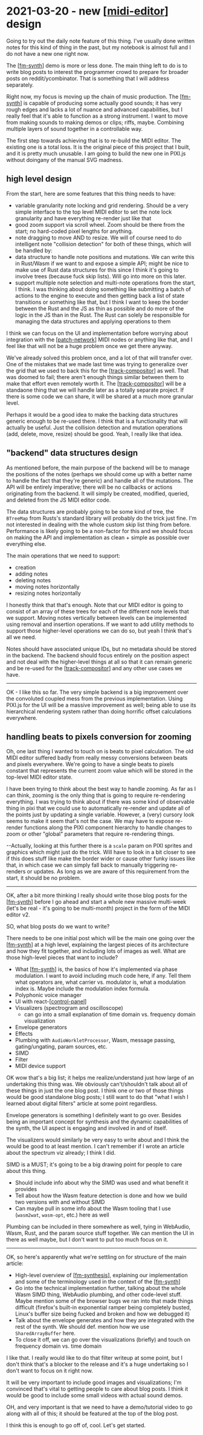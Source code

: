 # 2021-03-20 - new [[midi-editor]] design

Going to try out the daily note feature of this thing.  I've usually done written notes for this kind of thing in the past, but my notebook is almost full and I do not have a new one right now.

The [[fm-synth]] demo is more or less done.  The main thing left to do is to write blog posts to interest the programmer crowd to prepare for broader posts on reddit/ycombinator.  That is something that I will address separately.

Right now, my focus is moving up the chain of music production.  The [[fm-synth]] is capable of producing some actually good sounds; it has very rough edges and lacks a lot of nuance and advanced capabilities, but I really feel that it's able to function as a strong instrument.  I want to move from making sounds to making demos or clips; riffs, maybe.  Combining multiple layers of sound together in a controllable way.

The first step towards achieving that is to re-build the MIDI editor.  The existing one is a total loss.  It is the original piece of this project that I built, and it is pretty much unusable.  I am going to build the new one in PIXI.js without doingany of the manual SVG madness.

## high level design

From the start, here are some features that this thing needs to have:
 - variable granularity note locking and grid rendering.  Should be a very simple interface to the top level MIDI editor to set the note lock granularity and have everything re-render just like that
 - good zoom support via scroll wheel.  Zoom should be there from the start; no hard-coded pixel lengths for anything.
 - note dragging to move AND to resize.  We will of course need to do intelligent note "collision detection" for both of these things, which will be handled by:
 - data structure to handle note positions and mutations.  We can write this in Rust/Wasm if we want to and expose a simple API; might be nice to make use of Rust data structures for this since I think it's going to involve trees (because fuck skip lists).  Will go into more on this later.
 - support multiple note selection and multi-note operations from the start, I think.  I was thinking about doing something like submitting a batch of actions to the engine to execute and then getting back a list of state transitions or something like that, but I think I want to keep the border between the Rust and the JS as thin as possible and do more of the logic in the JS than in the Rust.  The Rust can solely be responsible for managing the data structures and applying operations to them

I think we can focus on the UI and implementation before worrying about integration with the [[patch-network]] MIDI nodes or anything like that, and I feel like that will not be a huge problem once we get there anyway.

We've already solved this problem once, and a lot of that will transfer over.  One of the mistakes that we made last time was trying to generalize over the grid that we used to back this for the [[track-compositor]] as well.  That was doomed to fail; there aren't enough things similar between them to make that effort even remotely worth it.  The [[track-compositor]] will be a standaone thing that we will handle later as a totally separate project.  If there is some code we can share, it will be shared at a much more granular level.

Perhaps it would be a good idea to make the backing data structures generic enough to be re-used there.  I think that is a functionality that will actually be useful.  Just the collision detection and mutation operations (add, delete, move, resize) should be good.  Yeah, I really like that idea.

## "backend" data structures design

As mentioned before, the main purpose of the backend will be to manage the positions of the notes (perhaps we should come up with a better name to handle the fact that they're generic) and handle all of the mutations.  The API will be entirely imperative; there will be no callbacks or actions originating from the backend.  It will simply be created, modified, queried, and deleted from the JS MIDI editor code.

The data structures are probably going to be some kind of tree, the `BTreeMap` from Rusts's standard library will probably do the trick just fine.  I'm not interested in dealing with the whole custom skip list thing from before.  Performance is likely going to be a non-factor for this and we should focus on making the API and implementation as clean + simple as possible over everything else.

The main operations that we need to support:
 - creation
 - adding notes
 - deleting notes
 - moving notes horizontally
 - resizing notes horizontally

I honestly think that that's enough.  Note that our MIDI editor is going to consist of an array of these trees for each of the different note levels that we support.  Moving notes vertically between levels can be implemented using removal and insertion operations.  If we want to add utility methods to support those higher-level operations we can do so, but yeah I think that's all we need.

Notes should have associated unique IDs, but no metadata should be stored in the backend.  The backend should focus entirely on the position aspect and not deal with the higher-level things at all so that it can remain generic and be re-used for the [[track-compositor]] and any other use cases we have.

----

OK - I like this so far.  The very simple backend is a big improvement over the convoluted coupled mess from the previous implementation.  Using PIXI.js for the UI will be a massive improvement as well; being able to use its hierarchical rendering system rather than doing horrific offset calculations everywhere.

## handling beats to pixels conversion for zooming

Oh, one last thing I wanted to touch on is beats to pixel calculation.  The old MIDI editor suffered badly from really messy conversions between beats and pixels everywhere.  We're going to have a single beats to pixels constant that represents the current zoom value which will be stored in the top-level MIDI editor state.

I have been trying to think about the best way to handle zooming.  As far as I can think, zooming is the only thing that is going to require re-rendering everything.  I was trying to think about if there was some kind of observable thing in pixi that we could use to automatically re-render and update all of the points just by updating a single variable.  However, a (very) cursory look seems to make it seem that's not the case.  We may have to expose re-render functions along the PIXI component hierarchy to handle changes to zoom or other "global" parameters that require re-rendering things.

--Actually, looking at this further there is a `scale` param on PIXI sprites and graphics which might just do the trick.  Will have to look in a bit closer to see if this does stuff like make the border wider or cause other funky issues like that, in which case we can simply fall back to manually triggering re-renders or updates.  As long as we are aware of this requirement from the start, it should be no problem.

----

OK, after a bit more thinking I really should write those blog posts for the [[fm-synth]] before I go ahead and start a whole new massive multi-week (let's be real - it's going to be multi-month) project in the form of the MIDI editor v2.

SO, what blog posts do we want to write?

There needs to be one initial post which will be the main one going over the [[fm-synth]] at a high level, explaining the largest pieces of its architecture and how they fit together, and including lots of images as well.  What are those high-level pieces that want to include?
 - What [[fm-synth]] is, the basics of how it's implemented via phase modulation.  I want to avoid including much code here, if any.  Tell them what operators are, what carrier vs. modulator is, what a modulation index is.  Maybe include the modulation index formula.
 - Polyphonic voice manager
 - UI with react-[[control-panel]]
 - Visualizers (spectrogram and oscilloscope)
   - can go into a small explanation of time domain vs. frequency domain visualization
 - Envelope generators
 - Effects
 - Plumbing with `AudioWorkletProcessor`, Wasm, message passing, gating/ungating, param sources, etc.
 - SIMD
 - Filter
 - MIDI device support

OK wow that's a big list; it helps me realize/understand just how large of an undertaking this thing was.  We obviously can't/shouldn't talk about all of these things in just the one blog post.  I think one or two of those things would be good standalone blog posts; I still want to do that "what I wish I learned about digital filters" article at some point regardless.

Envelope generators is something I definitely want to go over.  Besides being an important concept for synthesis and the dynamic capabilities of the synth, the UI aspect is engaging and involved in and of itself.

The visualizers would similarly be very easy to write about and I think the would be good to at least mention.  I can't remember if I wrote an article about the spectrum viz already; I think I did.

SIMD is a MUST; it's going to be a big drawing point for people to care about this thing.
 - Should include info about why the SIMD was used and what benefit it provides
 - Tell about how the Wasm feature detection is done and how we build two versions with and without SIMD
 - Can maybe pull in some info about the Wasm tooling that I use (`wasm2wat`, `wasm-opt`, etc.) here as well

Plumbing can be included in there somewhere as well, tying in WebAudio, Wasm, Rust, and the param source stuff together.  We can mention the UI in there as well maybe, but I don't want to put too much focus on it.

----

OK, so here's apparently what we're settling on for structure of the main article:
 - High-level overview of [[fm-synthesis]], explaining our implementation and some of the terminology used in the context of the [[fm-synth]]
 - Go into the technical implementation further, talking about the whole Wasm SIMD thing, WebAudio plumbing, and other code-level stuff.  Maybe mention some of the browser bugs we ran into that made things difficult (firefox's built-in exponential ramper being completely busted, Linux's buffer size being fucked and broken and how we debugged it)
 - Talk about the envelope generates and how they are integrated with the rest of the synth.  We should def. mention how we use `SharedArrayBuffer` here.
 - To close it off, we can go over the visualizations (briefly) and touch on frequency domain vs. time domain

I like that.  I really would like to do that filter writeup at some point, but I don't think that's a blocker to the release and it's a huge undertaking so I don't want to focus on it right now.

It will be very important to include good images and visualizations; I'm convinced that's vital to getting people to care about blog posts.  I think it would be good to include some small videos with actual sound demos.

OH, and very important is that we need to have a demo/tutorial video to go along with all of this; it should be featured at the top of the blog post.

I think this is enough to go off of, cool.  Let's get started.

[//begin]: # "Autogenerated link references for markdown compatibility"
[midi-editor]: midi-editor "midi-editor"
[fm-synth]: fm-synth "FM Synthesizer"
[patch-network]: patch-network "patch-network"
[track-compositor]: track-compositor "track-compositor"
[control-panel]: control-panel "control-panel"
[fm-synthesis]: fm-synthesis "fm-synthesis"
[//end]: # "Autogenerated link references"
